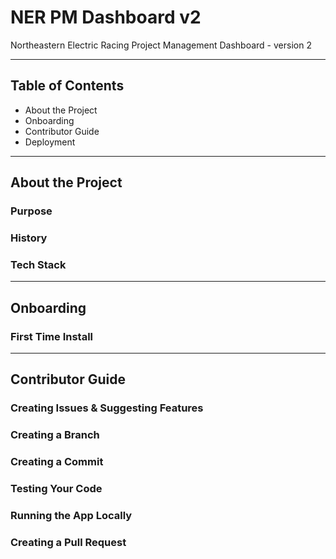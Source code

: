 # NER PM Dashboard v2

Northeastern Electric Racing Project Management Dashboard - version 2

---

## Table of Contents
- About the Project
- Onboarding
- Contributor Guide
- Deployment

---

## About the Project

### Purpose

### History

### Tech Stack

---

## Onboarding

### First Time Install

---

## Contributor Guide

### Creating Issues & Suggesting Features

### Creating a Branch

### Creating a Commit

### Testing Your Code

### Running the App Locally

### Creating a Pull Request